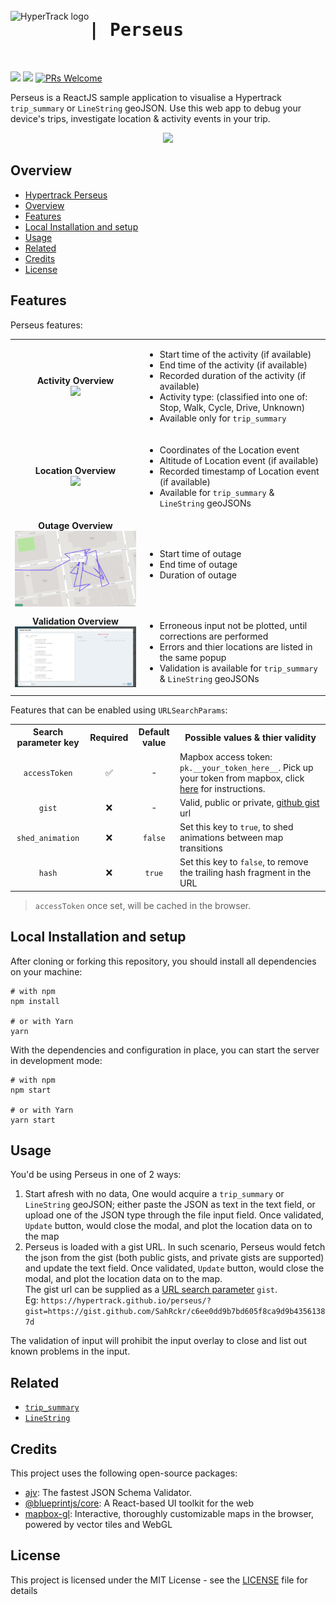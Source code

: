 <div name="ht-perseus" style="display: flex; align-items: center">
  <img src="https://www.hypertrack.com/green.eeca143346e01b96d600.svg" alt="HyperTrack logo" title="HyperTrack" align="left" style="marmargin-right: 0.5rem" height="40" />
  <h1 align="left" style="font-family: monospace;"> | Perseus </h1> 
</div>
<br/>

![](https://img.shields.io/david/hypertrack/perseus?style=flat-square) ![](https://img.shields.io/github/license/hypertrack/perseus?style=flat-square) [![PRs Welcome](https://img.shields.io/badge/PRs-welcome-brightgreen.svg?style=flat-square)](http://makeapullrequest.com)

Perseus is a ReactJS sample application to visualise a Hypertrack `trip_summary` or `LineString` geoJSON. Use this web app to debug your device's trips, investigate location & activity events in your trip.

<!-- > 💬 [Check out the blog post about Perseus here](__BLOG_POST_LINK_HERE__) -->

<p align="center">
  <img src="public/perseus_demo.gif" />
</p>

## Overview

- [Hypertrack Perseus](#ht-perseus)
- [Overview](#overview)
- [Features](#features)
- [Local Installation and setup](#local-installation-and-setup)
- [Usage](#usage)
- [Related](#related)
- [Credits](#credits)
- [License](#license)

## Features

Perseus features:

<table>
    <tr>
        <td align="center"><b>Activity Overview</b>
            <br /><img src="public/activity_peek.png" width="350" /></td>
        <td>
            <ul>
                <li>Start time of the activity (if available)</li>
                <li>End time of the activity (if available)</li>
                <li>Recorded duration of the activity (if available)</li>
                <li>Activity type: (classified into one of: Stop, Walk, Cycle, Drive, Unknown)</li>
                <li>Available only for <code>trip_summary</code></li>
            </ul>
        </td>
    </tr>
    <tr>
        <td align="center"><b>Location Overview</b>
            <br /><img src="public/location_peek.png" width="350" /></td>
        <td>
            <ul>
                <li>Coordinates of the Location event</li>
                <li>Altitude of Location event (if available)</li>
                <li>Recorded timestamp of Location event (if available)</li>
                <li>Available for <code>trip_summary</code> & <code>LineString</code> geoJSONs</li>
            </ul>
        </td>
    </tr>
    <tr>
        <td align="center">
            <b>Outage Overview</b>
            <br />
            <img src="public/outage_peek.png" width="350" />
        </td>
        <td>
            <ul>
                <li>Start time of outage</li>
                <li>End time of outage</li>
                <li>Duration of outage</li>
            </ul>
        </td>
    </tr>
    <tr>
        <td align="center"><b>Validation Overview</b>
            <br /><img src="public/linestring_data_validation.png" width="350" /></td>
        <td>
            <ul>
                <li>Erroneous input not be plotted, until corrections are performed</li>
                <li>Errors and thier locations are listed in the same popup</li>
                <li>Validation is available for <code>trip_summary</code> & <code>LineString</code> geoJSONs</li>
            </ul>
        </td>
    </tr>
</table>

Features that can be enabled using `URLSearchParams`:

<table>
    <tr>
        <th>Search parameter key</th>
        <th>Required</th>
        <th>Default value</th>
        <th>Possible values & thier validity</th>
    </tr>
    <tr>
        <td align="center"><code>accessToken</code></td>
        <td align="center">✅</td>
        <td align="center">-</td>
        <td>
            Mapbox access token: <code>pk.__your_token_here__</code>. Pick up your token from mapbox, click <a href="https://docs.mapbox.com/accounts/overview/tokens/#mapbox-account-dashboard">here</a> for instructions.
        </td>
    </tr>
    <tr>
        <td align="center"><code>gist</code></td>
        <td align="center">❌</td>
        <td align="center">-</td>
        <td>Valid, public or private, <a href="https://help.github.com/en/github/writing-on-github/creating-gists#creating-a-gist">github gist</a> url</td>
    </tr>
    <tr>
        <td align="center"><code>shed_animation</code></td>
        <td align="center">❌</td>
        <td align="center"><code>false</code></td>
        <td>Set this key to <code>true</code>, to shed animations between map transitions</td>
    </tr>
    <tr>
        <td align="center"><code>hash</code></td>
        <td align="center">❌</td>
        <td align="center"><code>true</code></td>
        <td>Set this key to <code>false</code>, to remove the trailing hash fragment in the URL</td>
    </tr>
</table>

> `accessToken` once set, will be cached in the browser.

## Local Installation and setup

After cloning or forking this repository, you should install all dependencies on your machine:

```shell
# with npm
npm install

# or with Yarn
yarn
```

With the dependencies and configuration in place, you can start the server in development mode:

```shell
# with npm
npm start

# or with Yarn
yarn start
```

## Usage

You'd be using Perseus in one of 2 ways:

1. Start afresh with no data, One would acquire a `trip_summary` or `LineString` geoJSON; either paste the JSON as text in the text field, or upload one of the JSON type through the file input field. Once validated, `Update` button, would close the modal, and plot the location data on to the map
2. Perseus is loaded with a gist URL. In such scenario, Perseus would fetch the json from the gist (both public gists, and private gists are supported) and update the text field. Once validated, `Update` button, would close the modal, and plot the location data on to the map. <br/> The gist url can be supplied as a [URL search parameter](https://developer.mozilla.org/en-US/docs/Web/API/URLSearchParams) `gist`. <br/> Eg: `https://hypertrack.github.io/perseus/?gist=https://gist.github.com/SahRckr/c6ee0dd9b7bd605f8ca9d9b43561387d`

The validation of input will prohibit the input overlay to close and list out known problems in the input.

## Related

- [`trip_summary`](https://hypertrack.com/docs/guides/track-trips-with-destination/#review-trip-summaries)
- [`LineString`](https://tools.ietf.org/html/rfc7946#section-3.1.4)

## Credits

This project uses the following open-source packages:

- [ajv](https://github.com/epoberezkin/ajv): The fastest JSON Schema Validator.
- [@blueprintjs/core](https://github.com/palantir/blueprint): A React-based UI toolkit for the web
- [mapbox-gl](https://github.com/mapbox/mapbox-gl-js): Interactive, thoroughly customizable maps in the browser, powered by vector tiles and WebGL

## License

This project is licensed under the MIT License - see the [LICENSE](LICENSE) file for details
